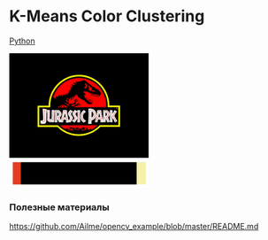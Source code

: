 # K-Means Color Clustering

[Python](https://github.com/Ailme/opencv_example/blob/color-kmeans/python/README.md) 

<img src="data/jp.png" width="50%" />
<img src="data/result.png" width="50%" />

### Полезные материалы

https://github.com/Ailme/opencv_example/blob/master/README.md